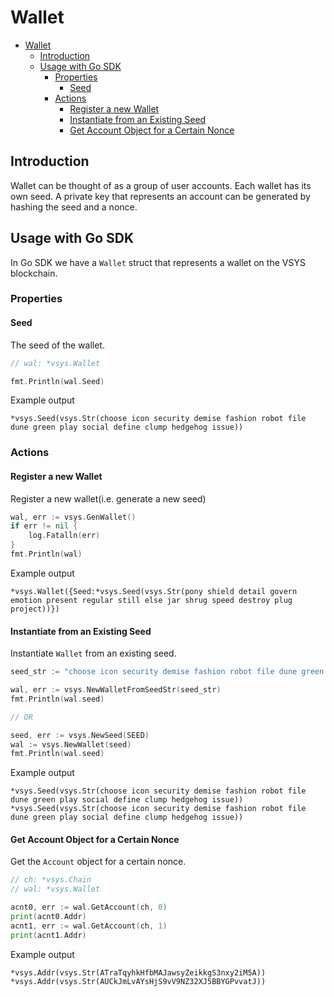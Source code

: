 # Wallet

- [Wallet](#wallet)
    - [Introduction](#introduction)
    - [Usage with Go SDK](#usage-with-go-sdk)
        - [Properties](#properties)
            - [Seed](#seed)
        - [Actions](#actions)
            - [Register a new Wallet](#register-a-new-wallet)
            - [Instantiate from an Existing Seed](#instantiate-from-an-existing-seed)
            - [Get Account Object for a Certain Nonce](#get-account-object-for-a-certain-nonce)


## Introduction

Wallet can be thought of as a group of user accounts. Each wallet has its own seed. A private key that represents an account can be generated by hashing the seed and a nonce.

## Usage with Go SDK

In Go SDK we have a `Wallet` struct that represents a wallet on the VSYS blockchain.

### Properties

#### Seed
The seed of the wallet.

```go
// wal: *vsys.Wallet

fmt.Println(wal.Seed)
```
Example output

```
*vsys.Seed(vsys.Str(choose icon security demise fashion robot file dune green play social define clump hedgehog issue))
```

### Actions

#### Register a new Wallet
Register a new wallet(i.e. generate a new seed)

```go
wal, err := vsys.GenWallet()
if err != nil {
    log.Fatalln(err)
}
fmt.Println(wal)
```
Example output

```
*vsys.Wallet({Seed:*vsys.Seed(vsys.Str(pony shield detail govern emotion present regular still else jar shrug speed destroy plug project))})
```

#### Instantiate from an Existing Seed
Instantiate `Wallet` from an existing seed.

```go
seed_str := "choose icon security demise fashion robot file dune green play social define clump hedgehog issue"

wal, err := vsys.NewWalletFromSeedStr(seed_str)
fmt.Println(wal.seed)

// OR

seed, err := vsys.NewSeed(SEED)
wal := vsys.NewWallet(seed)
fmt.Println(wal.seed)
```
Example output

```
*vsys.Seed(vsys.Str(choose icon security demise fashion robot file dune green play social define clump hedgehog issue))
*vsys.Seed(vsys.Str(choose icon security demise fashion robot file dune green play social define clump hedgehog issue))
```

#### Get Account Object for a Certain Nonce
Get the `Account` object for a certain nonce.

```go
// ch: *vsys.Chain
// wal: *vsys.Wallet

acnt0, err := wal.GetAccount(ch, 0)
print(acnt0.Addr)
acnt1, err := wal.GetAccount(ch, 1)
print(acnt1.Addr)
```
Example output

```
*vsys.Addr(vsys.Str(ATraTqyhkHfbMAJawsyZeikkgS3nxy2iM5A))
*vsys.Addr(vsys.Str(AUCkJmLvAYsHjS9vV9NZ32XJ5BBYGPvvatJ))
```
